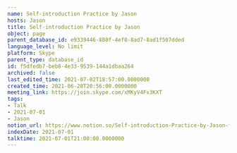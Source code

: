```yaml
---
name: Self-introduction Practice by Jason
hosts: Jason
title: Self-introduction Practice by Jason
object: page
parent_database_id: e9339446-880f-4ef0-8ad7-8ad1f507dded
language_level: No limit
platform: Skype
parent_type: database_id
id: f5dfedb7-beb8-4e33-9539-144a1dbaa264
archived: false
last_edited_time: 2021-07-02T18:57:00.0000000
created_time: 2021-06-28T20:56:00.0000000
meeting_link: https://join.skype.com/xMKyV4Fx3KXT
tags:
- Talk
- 2021-07-01
- Jason
notion_url: https://www.notion.so/Self-introduction-Practice-by-Jason-f5dfedb7beb84e339539144a1dbaa264
indexDate: 2021-07-01
talktime: 2021-07-01T21:00:00.0000000
---
```







